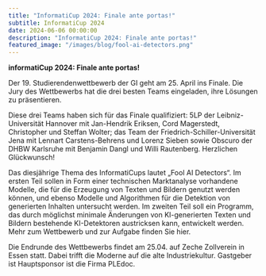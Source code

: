 ```yaml
---
title: "InformatiCup 2024: Finale ante portas!"
subtitle: InformatiCup 2024
date: 2024-06-06 00:00:00
description: "InformatiCup 2024: Finale ante portas!"
featured_image: "/images/blog/fool-ai-detectors.png"
---
```


**informatiCup 2024: Finale ante portas!**

Der 19. Studierendenwettbewerb der GI geht am 25. April ins Finale. Die Jury des Wettbewerbs hat die drei besten Teams eingeladen, ihre Lösungen zu präsentieren.

Diese drei Teams haben sich für das Finale qualifiziert: 5LP der Leibniz-Universität Hannover mit Jan-Hendrik Eriksen, Cord Magerstedt, Christopher und Steffan Wolter; das Team der Friedrich-Schiller-Universität Jena mit Lennart Carstens-Behrens und Lorenz Sieben sowie Obscuro der DHBW Karlsruhe mit Benjamin Dangl und Willi Rautenberg. Herzlichen Glückwunsch!

Das diesjährige Thema des InformatiCups lautet „Fool AI Detectors“. Im ersten Teil sollen in Form einer technischen Marktanalyse vorhandene Modelle, die für die Erzeugung von Texten und Bildern genutzt werden können, und ebenso Modelle und Algorithmen für die Detektion von generierten Inhalten untersucht werden. Im zweiten Teil soll ein Programm, das durch möglichst minimale Änderungen von KI-generierten Texten und Bildern bestehende KI-Detektoren austricksen kann, entwickelt werden. Mehr zum Wettbewerb und zur Aufgabe finden Sie hier.

Die Endrunde des Wettbewerbs findet am 25.04. auf Zeche Zollverein in Essen statt. Dabei trifft die Moderne auf die alte Industriekultur. Gastgeber ist Hauptsponsor ist die Firma PLEdoc.
